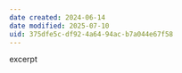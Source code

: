 ```yaml
---
date created: 2024-06-14
date modified: 2025-07-10
uid: 375dfe5c-df92-4a64-94ac-b7a044e67f58
---
```


excerpt

<!-- more -->
